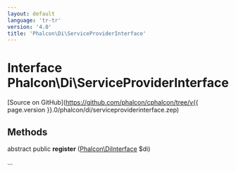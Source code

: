 ```yaml
---
layout: default
language: 'tr-tr'
version: '4.0'
title: 'Phalcon\Di\ServiceProviderInterface'
---
```


# Interface **Phalcon\Di\ServiceProviderInterface**

[Source on GitHub](https://github.com/phalcon/cphalcon/tree/v{{ page.version }}.0/phalcon/di/serviceproviderinterface.zep)

## Methods

abstract public **register** ([Phalcon\DiInterface](Phalcon_DiInterface) $di)

...
